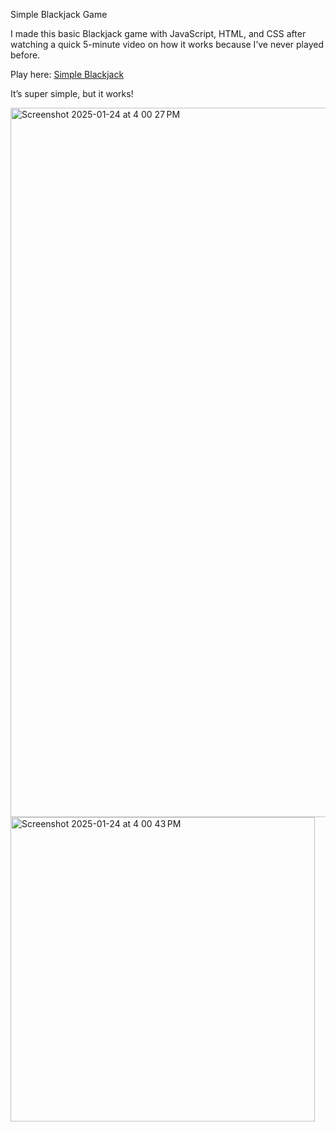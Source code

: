 
Simple Blackjack Game

I made this basic Blackjack game with JavaScript, HTML, and CSS after watching a quick 5-minute video on how it works because I’ve never played before.

Play here: [Simple Blackjack](https://antoni101.github.io/Simple-BlackJack/)

It’s super simple, but it works!

<img width="1135" alt="Screenshot 2025-01-24 at 4 00 27 PM" src="https://github.com/user-attachments/assets/00975cf9-46e6-495d-af4f-1c4c32a32e71" />
<img width="487" alt="Screenshot 2025-01-24 at 4 00 43 PM" src="https://github.com/user-attachments/assets/6c60798f-67c4-45a9-9c56-df5ba0a68e85" />
